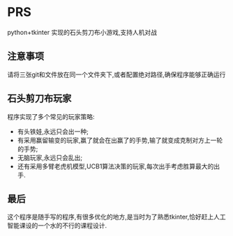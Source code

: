 # PRS
python+tkinter 实现的石头剪刀布小游戏,支持人机对战

## 注意事项
请将三张git和文件放在同一个文件夹下,或者配置绝对路径,确保程序能够正确运行

## 石头剪刀布玩家
程序实现了多个常见的玩家策略: 
+ 有头铁娃,永远只会出一种;
+ 有采用赢留输变的玩家,赢了就会在出赢了的手势,输了就变成克制对方上一轮的手势;
+ 无脑玩家,永远只会乱出;
+ 还有采用多臂老虎机模型,UCB1算法决策的玩家,每次出手考虑胜算最大的出手.

## 最后
这个程序是随手写的程序,有很多优化的地方,是当时为了熟悉tkinter,恰好赶上人工智能课设的一个水的不行的课程设计.
